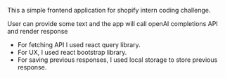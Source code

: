 This a simple frontend application for shopify intern coding challenge.

User can provide some text and the app will call openAI completions API and render response
- For fetching API I used react query library.
- For UX, I used react bootstrap library.
- For saving previous responses, I used local storage to store previous response.